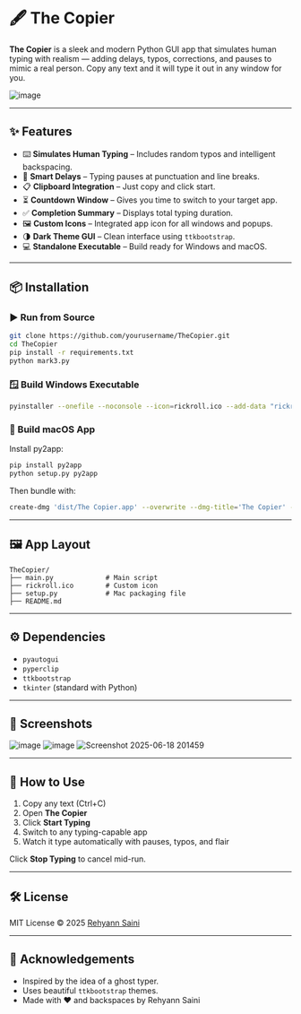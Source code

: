 # 🖋️ The Copier

**The Copier** is a sleek and modern Python GUI app that simulates human typing with realism — adding delays, typos, corrections, and pauses to mimic a real person. Copy any text and it will type it out in any window for you.

![image](https://github.com/user-attachments/assets/c229e3d0-6b29-4583-975a-61b3b60007ab)

---

## ✨ Features

- ⌨️ **Simulates Human Typing** – Includes random typos and intelligent backspacing.
- 🧠 **Smart Delays** – Typing pauses at punctuation and line breaks.
- 📋 **Clipboard Integration** – Just copy and click start.
- ⏳ **Countdown Window** – Gives you time to switch to your target app.
- ✅ **Completion Summary** – Displays total typing duration.
- 🖼️ **Custom Icons** – Integrated app icon for all windows and popups.
- 🌗 **Dark Theme GUI** – Clean interface using `ttkbootstrap`.
- 💻 **Standalone Executable** – Build ready for Windows and macOS.

---

## 📦 Installation

### ▶️ Run from Source

```bash
git clone https://github.com/yourusername/TheCopier.git
cd TheCopier
pip install -r requirements.txt
python mark3.py
```

### 🪟 Build Windows Executable

```bash
pyinstaller --onefile --noconsole --icon=rickroll.ico --add-data "rickroll.ico;." mark3.py
```

### 🍎 Build macOS App

Install py2app:

```bash
pip install py2app
python setup.py py2app
```

Then bundle with:

```bash
create-dmg 'dist/The Copier.app' --overwrite --dmg-title='The Copier' --app-drop-link=150,150 TheCopier.dmg
```

---

## 🖼️ App Layout

```
TheCopier/
├── main.py             # Main script
├── rickroll.ico        # Custom icon
├── setup.py            # Mac packaging file
├── README.md
```

---

## ⚙️ Dependencies

- `pyautogui`
- `pyperclip`
- `ttkbootstrap`
- `tkinter` (standard with Python)

---

## 📸 Screenshots
![image](https://github.com/user-attachments/assets/c229e3d0-6b29-4583-975a-61b3b60007ab)
![image](https://github.com/user-attachments/assets/06dbfea8-3b31-4e90-b0af-433be6c6ed74)
![Screenshot 2025-06-18 201459](https://github.com/user-attachments/assets/ca4c09b1-78da-45a8-969a-29fbb86d02fd)

---

## 🧪 How to Use

1. Copy any text (Ctrl+C)
2. Open **The Copier**
3. Click **Start Typing**
4. Switch to any typing-capable app
5. Watch it type automatically with pauses, typos, and flair

Click **Stop Typing** to cancel mid-run.

---

## 🛠 License

MIT License © 2025 [Rehyann Saini](https://github.com/rehyannsaini)

---

## 🙏 Acknowledgements

- Inspired by the idea of a ghost typer.
- Uses beautiful `ttkbootstrap` themes.
- Made with ❤️ and backspaces by Rehyann Saini
